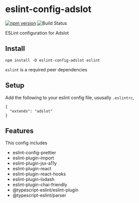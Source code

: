 # eslint-config-adslot

[![npm version](https://badge.fury.io/js/eslint-config-adslot.svg)](https://badge.fury.io/js/eslint-config-adslot)
![Build Status](https://github.com/Adslot/eslint-config-adslot/actions/workflows/node.js.yml/badge.svg)

ESLint configuration for Adslot

## Install

```
npm install -D eslint-config-adslot eslint
```

`eslint` is a required peer dependencies

## Setup

Add the following to your eslint config file, ususally `.eslintrc`,

```
{
  "extends": "adslot"
}
```

## Features

This config includes

- eslint-config-prettier
- eslint-plugin-import
- eslint-plugin-jsx-a11y
- eslint-plugin-react
- eslint-plugin-react-hooks
- eslint-plugin-lodash
- eslint-plugin-chai-friendly
- @typescript-eslint/eslint-plugin
- @typescript-eslint/parser
